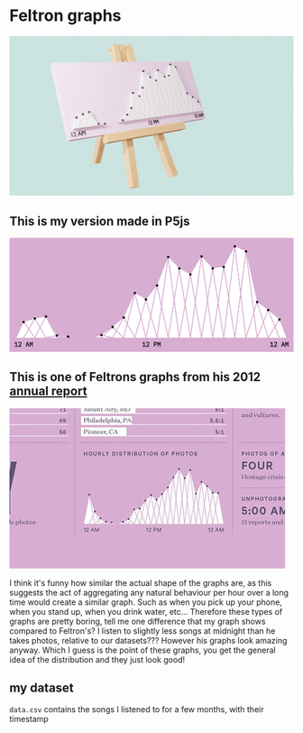 # Feltron graphs

![feltron graph](feltron5.png)

## This is my version made in P5js

![feltron graph](out.png)

## This is one of Feltrons graphs from his 2012 [annual report](http://feltron.com/FAR12.html)

![feltron graph](08@2x4.jpg)

I think it's funny how similar the actual shape of the graphs are, as this suggests the act of aggregating any natural behaviour per hour over a long time would create a similar graph. Such as when you pick up your phone, when you stand up, when you drink water, etc... Therefore these types of graphs are pretty boring, tell me one difference that my graph shows compared to Feltron's? I listen to slightly less songs at midnight than he takes photos, relative to our datasets??? However his graphs look amazing anyway. Which I guess is the point of these graphs, you get the general idea of the distribution and they just look good!

## my dataset

`data.csv` contains the songs I listened to for a few months, with their timestamp
